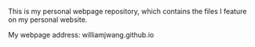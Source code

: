 This is my personal webpage repository, which contains the files I feature on my personal website.

My webpage address: williamjwang.github.io
